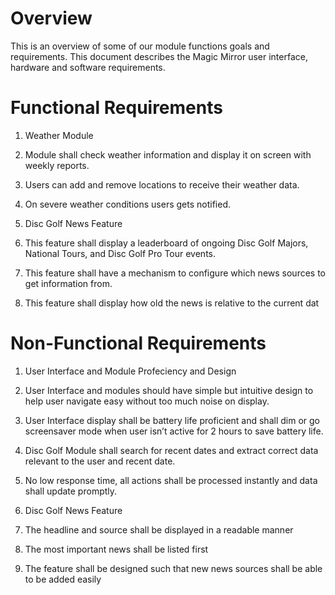 # Overview
 This is an overview of some of our module functions goals and requirements. This document describes the Magic Mirror user interface, hardware and software requirements.

# Functional Requirements
1.  Weather Module
 1. Module shall check weather information and display it on screen with weekly reports.
 1. Users can add and remove locations to receive their weather data.
 1.  On severe weather conditions users gets notified.

1. Disc Golf News Feature
 1. This feature shall display a leaderboard of ongoing Disc Golf Majors, National Tours, and Disc Golf Pro Tour events.
 1. This feature shall have a mechanism to configure which news sources to get information from.
 1. This feature shall display how old the news is relative to the current dat

# Non-Functional Requirements
1. User Interface and Module Profeciency and Design
 1. User Interface and modules should have simple but intuitive design to help user navigate easy without too much noise on display.
 1. User Interface display shall be battery life proficient and shall dim or go screensaver mode when user isn’t active for 2 hours to save battery life.
 1. Disc Golf Module shall search for recent dates and extract correct data relevant to the user and recent date.
 1. No low response time, all actions shall be processed instantly and data shall update
promptly.

1. Disc Golf News Feature
 1. The headline and source shall be displayed in a readable manner
 1. The most important news shall be listed first
 1. The feature shall be designed such that new news sources shall be able to be added easily
